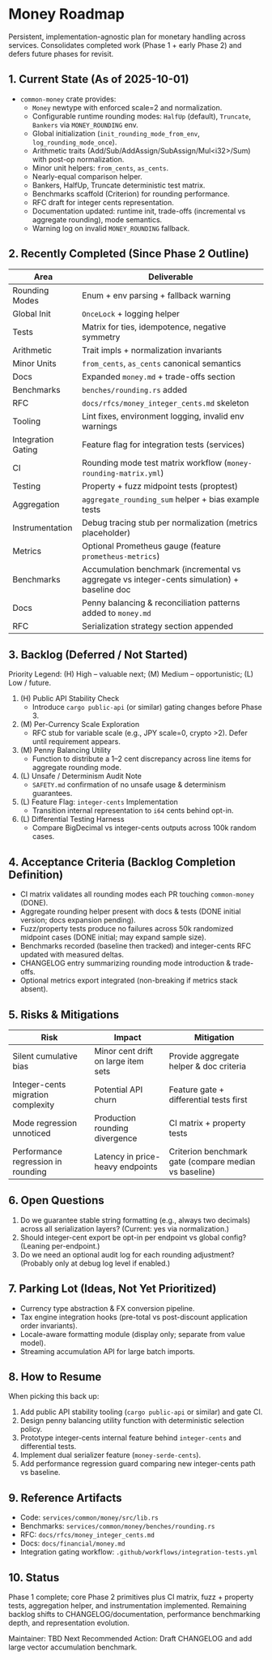 # Money Roadmap

Persistent, implementation-agnostic plan for monetary handling across services. Consolidates completed work (Phase 1 + early Phase 2) and defers future phases for revisit.

## 1. Current State (As of 2025-10-01)

- `common-money` crate provides:
    - `Money` newtype with enforced scale=2 and normalization.
    - Configurable runtime rounding modes: `HalfUp` (default), `Truncate`, `Bankers` via `MONEY_ROUNDING` env.
    - Global initialization (`init_rounding_mode_from_env`, `log_rounding_mode_once`).
    - Arithmetic traits (Add/Sub/AddAssign/SubAssign/Mul&lt;i32&gt;/Sum) with post-op normalization.
    - Minor unit helpers: `from_cents`, `as_cents`.
    - Nearly-equal comparison helper.
    - Bankers, HalfUp, Truncate deterministic test matrix.
    - Benchmarks scaffold (Criterion) for rounding performance.
    - RFC draft for integer cents representation.
    - Documentation updated: runtime init, trade-offs (incremental vs aggregate rounding), mode semantics.
    - Warning log on invalid `MONEY_ROUNDING` fallback.

## 2. Recently Completed (Since Phase 2 Outline)

| Area | Deliverable |
|------|-------------|
| Rounding Modes | Enum + env parsing + fallback warning |
| Global Init | `OnceLock` + logging helper |
| Tests | Matrix for ties, idempotence, negative symmetry |
| Arithmetic | Trait impls + normalization invariants |
| Minor Units | `from_cents`, `as_cents` canonical semantics |
| Docs | Expanded `money.md` + trade-offs section |
| Benchmarks | `benches/rounding.rs` added |
| RFC | `docs/rfcs/money_integer_cents.md` skeleton |
| Tooling | Lint fixes, environment logging, invalid env warnings |
| Integration Gating | Feature flag for integration tests (services) |
| CI | Rounding mode test matrix workflow (`money-rounding-matrix.yml`) |
| Testing | Property + fuzz midpoint tests (proptest) |
| Aggregation | `aggregate_rounding_sum` helper + bias example tests |
| Instrumentation | Debug tracing stub per normalization (metrics placeholder) |
| Metrics | Optional Prometheus gauge (feature `prometheus-metrics`) |
| Benchmarks | Accumulation benchmark (incremental vs aggregate vs integer-cents simulation) + baseline doc |
| Docs | Penny balancing & reconciliation patterns added to `money.md` |
| RFC | Serialization strategy section appended |

## 3. Backlog (Deferred / Not Started)

Priority Legend: (H) High – valuable next; (M) Medium – opportunistic; (L) Low / future.

1. (H) Public API Stability Check
   - Introduce `cargo public-api` (or similar) gating changes before Phase 3.
2. (M) Per-Currency Scale Exploration
   - RFC stub for variable scale (e.g., JPY scale=0, crypto >2). Defer until requirement appears.
3. (M) Penny Balancing Utility
    - Function to distribute a 1–2 cent discrepancy across line items for aggregate rounding mode.
4. (L) Unsafe / Determinism Audit Note
    - `SAFETY.md` confirmation of no unsafe usage & determinism guarantees.
5. (L) Feature Flag: `integer-cents` Implementation
    - Transition internal representation to `i64` cents behind opt-in.
6. (L) Differential Testing Harness
    - Compare BigDecimal vs integer-cents outputs across 100k random cases.

## 4. Acceptance Criteria (Backlog Completion Definition)

- CI matrix validates all rounding modes each PR touching `common-money` (DONE).
- Aggregate rounding helper present with docs & tests (DONE initial version; docs expansion pending).
- Fuzz/property tests produce no failures across 50k randomized midpoint cases (DONE initial; may expand sample size).
- Benchmarks recorded (baseline then tracked) and integer-cents RFC updated with measured deltas.
- CHANGELOG entry summarizing rounding mode introduction & trade-offs.
- Optional metrics export integrated (non-breaking if metrics stack absent).

## 5. Risks & Mitigations

| Risk | Impact | Mitigation |
|------|--------|------------|
| Silent cumulative bias | Minor cent drift on large item sets | Provide aggregate helper & doc criteria |
| Integer-cents migration complexity | Potential API churn | Feature gate + differential tests first |
| Mode regression unnoticed | Production rounding divergence | CI matrix + property tests |
| Performance regression in rounding | Latency in price-heavy endpoints | Criterion benchmark gate (compare median vs baseline) |

## 6. Open Questions

1. Do we guarantee stable string formatting (e.g., always two decimals) across all serialization layers? (Current: yes via normalization.)
2. Should integer-cent export be opt-in per endpoint vs global config? (Leaning per-endpoint.)
3. Do we need an optional audit log for each rounding adjustment? (Probably only at debug log level if enabled.)

## 7. Parking Lot (Ideas, Not Yet Prioritized)

- Currency type abstraction & FX conversion pipeline.
- Tax engine integration hooks (pre-total vs post-discount application order invariants).
- Locale-aware formatting module (display only; separate from value model).
- Streaming accumulation API for large batch imports.

## 8. How to Resume

When picking this back up:

1. Add public API stability tooling (`cargo public-api` or similar) and gate CI.
2. Design penny balancing utility function with deterministic selection policy.
3. Prototype integer-cents internal feature behind `integer-cents` and differential tests.
4. Implement dual serializer feature (`money-serde-cents`).
5. Add performance regression guard comparing new integer-cents path vs baseline.

## 9. Reference Artifacts

- Code: `services/common/money/src/lib.rs`
- Benchmarks: `services/common/money/benches/rounding.rs`
- RFC: `docs/rfcs/money_integer_cents.md`
- Docs: `docs/financial/money.md`
- Integration gating workflow: `.github/workflows/integration-tests.yml`

## 10. Status

Phase 1 complete; core Phase 2 primitives plus CI matrix, fuzz + property tests, aggregation helper, and instrumentation implemented. Remaining backlog shifts to CHANGELOG/documentation, performance benchmarking depth, and representation evolution.

Maintainer: TBD
Next Recommended Action: Draft CHANGELOG and add large vector accumulation benchmark.
